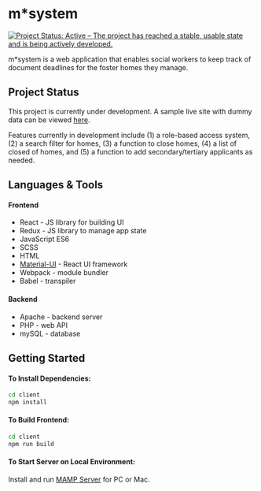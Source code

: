 # m*system
[![Project Status: Active – The project has reached a stable, usable state and is being actively developed.](https://www.repostatus.org/badges/latest/active.svg)](https://www.repostatus.org/#active)

m*system is a web application that enables social workers to keep track of document deadlines for the foster homes they manage.

## Project Status

This project is currently under development. A sample live site with dummy data can be viewed [here](http://138.197.163.51/).

Features currently in development include (1) a role-based access system, (2) a search filter for homes, (3) a function to close homes, (4) a list of closed of homes, and (5) a function to add secondary/tertiary applicants as needed.

## Languages & Tools

#### Frontend
* React - JS library for building UI
* Redux - JS library to manage app state
* JavaScript ES6
* SCSS
* HTML
* [Material-UI](https://material-ui.com/) - React UI framework
* Webpack - module bundler
* Babel - transpiler

#### Backend
* Apache - backend server
* PHP - web API
* mySQL - database

## Getting Started

#### To Install Dependencies:

```sh
cd client
npm install
```

#### To Build Frontend:

```sh
cd client
npm run build
```

#### To Start Server on Local Environment:

Install and run [MAMP Server](https://www.mamp.info/en/) for PC or Mac.
